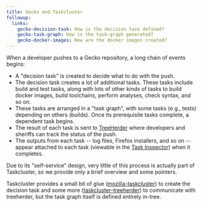 ```yaml
---
title: Gecko and Taskcluster
followup:
  links:
    gecko-decision-task: How is the decision task defined?
    gecko-task-graph: How is the task-graph generated?
    gecko-docker-images: How are the docker images created?
---
```


When a developer pushes to a Gecko repository, a long chain of events begins:

 * A "decision task" is created to decide what to do with the push.
 * The decision task creates a lot of additional tasks.
   These tasks include build and test tasks, along with lots of other kinds of tasks to build docker images, build toolchains, perform analyses, check syntax, and so on.
 * These tasks are arranged in a "task graph", with some tasks (e.g., tests) depending on others (builds).
   Once its prerequisite tasks complete, a dependent task begins.
 * The result of each task is sent to [TreeHerder](https://treeherder.mozilla.org) where developers and sheriffs can track the status of the push.
 * The outputs from each task -- log files, Firefox installers, and so on -- appear attached to each task (viewable in the [Task Inspector](https://tc.example.com/tasks)) when it completes.

Due to its "self-service" design, very little of this process is actually part of Taskcluster, so we provide only a brief overview and some pointers.

Taskcluster provides a small bit of glue ([mozilla-taskcluster](/docs/manual/vcs/mozilla-taskcluster)) to create the decision task and some more ([taskcluster-treeherder](/docs/reference/core/treeherder)) to communicate with treeherder, but the task graph itself is defined entirely in-tree.
